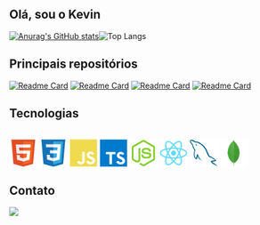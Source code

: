 <h2>Olá, sou o Kevin</h2>

[![Anurag's GitHub stats](https://github-readme-stats.vercel.app/api?username=KevinWillyan456&hide=stars,prs,issues,contribs&show_icons=true&theme=radical)](https://github.com/KevinWillyan456)![Top Langs](https://github-readme-stats.vercel.app/api/top-langs/?username=KevinWillyan456&layout=compact&theme=radical)

<h2>Principais repositórios</h2>

[![Readme Card](https://github-readme-stats.vercel.app/api/pin/?username=KevinWillyan456&repo=pw-animes-react&theme=radical)](https://github.com/KevinWillyan456/pw-animes-react)
[![Readme Card](https://github-readme-stats.vercel.app/api/pin/?username=KevinWillyan456&repo=vision-mp&theme=radical)](https://github.com/KevinWillyan456/vision-mp)
[![Readme Card](https://github-readme-stats.vercel.app/api/pin/?username=KevinWillyan456&repo=purchaseway-music&theme=radical)](https://github.com/KevinWillyan456/purchaseway-music)
[![Readme Card](https://github-readme-stats.vercel.app/api/pin/?username=KevinWillyan456&repo=purchaseway-animes&theme=radical)](https://github.com/KevinWillyan456/purchaseway-animes)

<h2>Tecnologias</h2>

<div style="display: inline_block"><br>
  <img align="center" alt="HTML" height="50" width="50" src="https://raw.githubusercontent.com/devicons/devicon/master/icons/html5/html5-original.svg">
  <img align="center" alt="CSS" height="50" width="50" src="https://raw.githubusercontent.com/devicons/devicon/master/icons/css3/css3-original.svg">
  <img align="center" alt="JS" height="50" width="50" src="https://raw.githubusercontent.com/devicons/devicon/master/icons/javascript/javascript-plain.svg">
  <img align="center" alt="TS" height="50" width="50" src="https://raw.githubusercontent.com/devicons/devicon/master/icons/typescript/typescript-plain.svg">
  <img align="center" alt="Node JS" height="50" width="50" src="https://raw.githubusercontent.com/devicons/devicon/master/icons/nodejs/nodejs-plain.svg">
  <img align="center" alt="React JS" height="50" width="50" src="https://raw.githubusercontent.com/devicons/devicon/master/icons/react/react-original.svg">
  <img align="center" alt="MySql" height="50" width="50" src="https://raw.githubusercontent.com/devicons/devicon/master/icons/mysql/mysql-original.svg">
  <img align="center" alt="React JS" height="50" width="50" src="https://raw.githubusercontent.com/devicons/devicon/master/icons/mongodb/mongodb-original.svg">
</div>

<h2>Contato</h2>

<div>
  <a href="https://github.com/KevinWillyan456" target="_blank"><img src="https://img.shields.io/badge/GitHub-100000?style=for-the-badge&logo=github&logoColor=white" target="_blank"></a>
</div>

